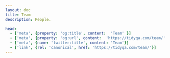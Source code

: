 ```yaml
---
layout: doc
title: Team
description: People.

head:
  - ['meta', {property: 'og:title', content:  'Team' }]
  - ['meta', {property: 'og:url', content:  'https://tidyqa.com/team/' }] 
  - ['meta', {name: 'twitter:title', content: 'Team'}]
  - ['link', {rel: 'canonical', href: 'https://tidyqa.com/team/'}]
---
```


<script setup>
import {
  VPTeamPage,
  VPTeamPageTitle,
  VPTeamMembers,
  VPTeamPageSection
} from 'vitepress/theme'

const coreMembers = [
{
    avatar: 'https://www.github.com/tidyqa.png',
    name: 'Bruno Vučica',
    title: 'Tester',
    links: [
      { icon: 'github', link: 'https://github.com/tidyqa' },
      { icon: 'linkedin', link: 'https://hr.linkedin.com/in/bruno-vu%C4%8Dica-b9712892' }
    ]
  },

]
const partners = [
  {
    avatar: 'https://www.github.com/yyx990803.png',
    name: 'Evan You',
    title: 'Creator',
    links: [
      { icon: 'github', link: 'https://github.com/yyx990803' },
      { icon: 'twitter', link: 'https://twitter.com/youyuxi' }
    ]
  },
    {
    avatar: 'https://www.github.com/kiaking.png',
    name: 'Kia King Ishii',
    title: 'Developer',
    links: [
      { icon: 'github', link: 'https://github.com/kiaking' },
      { icon: 'twitter', link: 'https://twitter.com/KiaKing85' }
    ]
  },

]
</script>

<VPTeamPage>
  <VPTeamPageTitle>
    <template #title>Our Team</template>
    <template #lead>...</template>
  </VPTeamPageTitle>
  <VPTeamMembers size="medium" :members="coreMembers" />
  <VPTeamPageSection>
    <template #title>Big Thanks To</template>
    <template #lead>...</template>
    <template #members>
      <VPTeamMembers size="small" :members="partners" />
    </template>
  </VPTeamPageSection>
</VPTeamPage>
